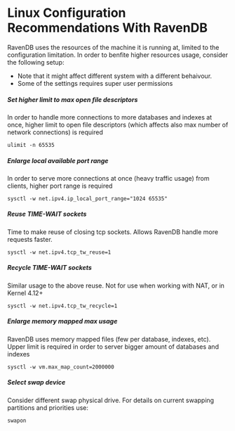# Linux Configuration Recommendations With RavenDB
RavenDB uses the resources of the machine it is running at, limited to the configuration limitation. In order to benfite higher resources usage, consider the following setup:

* Note that it might affect different system with a different behaivour.
* Some of the settings requires super user permissions

##### Set higher limit to max open file descriptors
In order to handle more connections to more databases and indexes at once, higher limit to open file descriptors (which affects also max number of network connections) is required

`ulimit -n 65535`
##### Enlarge local available port range
In order to serve more connections at once (heavy traffic usage) from clients, higher port range is required

`sysctl -w net.ipv4.ip_local_port_range="1024 65535"`
##### Reuse TIME-WAIT sockets
Time to make reuse of closing tcp sockets. Allows RavenDB handle more requests faster.

`sysctl -w net.ipv4.tcp_tw_reuse=1`
##### Recycle TIME-WAIT sockets
Similar usage to the above reuse. Not for use when working with NAT, or in Kernel 4.12+

`sysctl -w net.ipv4.tcp_tw_recycle=1`
##### Enlarge memory mapped max usage
RavenDB uses memory mapped files (few per database, indexes, etc). Upper limit is required in order to server bigger amount of databases and indexes

`sysctl -w vm.max_map_count=2000000`
##### Select swap device
Consider different swap physical drive.
For details on current swapping partitions and priorities use:

`swapon`

